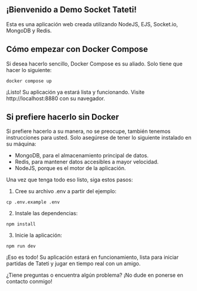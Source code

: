 ## ¡Bienvenido a Demo Socket Tateti!

Esta es una aplicación web creada utilizando NodeJS, EJS, Socket.io, MongoDB y Redis.

## Cómo empezar con Docker Compose

Si desea hacerlo sencillo, Docker Compose es su aliado. Solo tiene que hacer lo siguiente:

```
docker compose up
```

¡Listo! Su aplicación ya estará lista y funcionando. Visite http://localhost:8880 con su navegador.

## Si prefiere hacerlo sin Docker

Si prefiere hacerlo a su manera, no se preocupe, también tenemos instrucciones para usted. Solo asegúrese de tener lo siguiente instalado en su máquina:

- MongoDB, para el almacenamiento principal de datos.
- Redis, para mantener datos accesibles a mayor velocidad.
- NodeJS, porque es el motor de la aplicación.

Una vez que tenga todo eso listo, siga estos pasos:

1. Cree su archivo .env a partir del ejemplo:

```
cp .env.example .env
```

2. Instale las dependencias:

```
npm install
```

3. Inicie la aplicación:

```
npm run dev
```

¡Eso es todo! Su aplicación estará en funcionamiento, lista para iniciar partidas de Tateti y jugar en tiempo real con un amigo.

¿Tiene preguntas o encuentra algún problema? ¡No dude en ponerse en contacto conmigo!

<!--
TODO:
- socket.io
- cache db: for online games
- no sql db: store games
- cookie sesion id
- responsive
- emparejamiento
- estado conexion jugadores
- reconexion (auto) (sin recargar pagina)
- continuar partida (recargando pagina url juego)
- control de tiempo!
- redis array
- docker compose (easy demo, github)
notas:
- crear room socket: id room = id partida
- asumir que un jugador juega solo un juego a la vez? no da igual
-->
